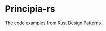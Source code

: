 # Principia-rs
The code examples from [Rust Design Patterns](https://rust-unofficial.github.io/patterns/intro.html)